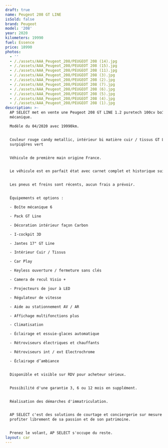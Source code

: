 ```yaml
---
draft: true
name: Peugeot 208 GT LINE
isSold: false
brand: Peugeot
model: '208'
year: 2020
kilometers: 19990
fuel: Essence
price: 18990
photos:
  - ''
  - /./assets/AAA_Peugeot_208/PEUGEOT 208 (14).jpg
  - /./assets/AAA_Peugeot_208/PEUGEOT 208 (15).jpg
  - /./assets/AAA_Peugeot_208/PEUGEOT 208 (11).jpg
  - /./assets/AAA_Peugeot_208/PEUGEOT 208 (3).jpg
  - /./assets/AAA_Peugeot_208/PEUGEOT 208 (2).jpg
  - /./assets/AAA_Peugeot_208/PEUGEOT 208 (7).jpg
  - /./assets/AAA_Peugeot_208/PEUGEOT 208 (6).jpg
  - /./assets/AAA_Peugeot_208/PEUGEOT 208 (5).jpg
  - /./assets/AAA_Peugeot_208/PEUGEOT 208 (4).jpg
  - /./assets/AAA_Peugeot_208/PEUGEOT 208 (1).jpg
description: >-
  AP SELECT met en vente une Peugeot 208 GT LINE 1.2 puretech 100cv boîte
  mécanique.

  Modèle du 04/2020 avec 19990km.


  Couleur rouge candy metallic, intérieur bi matière cuir / tissus GT LINE,
  surpiqûres vert


  Véhicule de première main origine France.


  Le véhicule est en parfait état avec carnet complet et historique suivi.


  Les pneus et freins sont récents, aucun frais a prévoir.


  Équipements et options :

  - Boîte mécanique 6

  - Pack GT Line

  - Décoration intérieur façon Carbon

  - I-cockpit 3D

  - Jantes 17" GT Line

  - Intérieur Cuir / Tissus

  - Car Play

  - Keyless ouverture / fermeture sans clés

  - Camera de recul Visio +

  - Projecteurs de jour à LED

  - Régulateur de vitesse

  - Aide au stationnement AV / AR

  - Affichage multifonctions plus

  - Climatisation

  - Éclairage et essuie-glaces automatique

  - Rétroviseurs électriques et chauffants

  - Rétroviseurs int / ext Electrochrome

  - Éclairage d’ambiance


  Disponible et visible sur RDV pour acheteur sérieux.


  Possibilité d'une garantie 3, 6 ou 12 mois en supplément.


  Réalisation des démarches d'immatriculation.


  AP SELECT c'est des solutions de courtage et conciergerie sur mesure pour
  profiter librement de sa passion et de son patrimoine.


  Prenez le volant, AP SELECT s'occupe du reste.
layout: car
---
```


